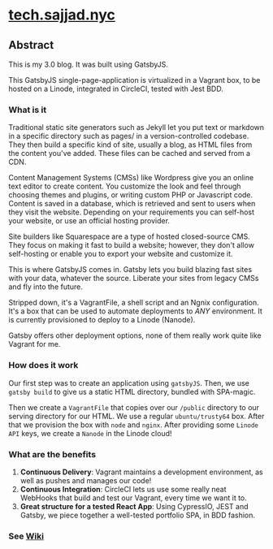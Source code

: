 # [tech.sajjad.nyc](tech.sajjad.nyc)

## Abstract

This is my 3.0 blog. It was built using GatsbyJS.

This GatsbyJS single-page-application is virtualized in a Vagrant box, to be hosted on a Linode, integrated in CircleCI, tested with Jest BDD.

### What is it

Traditional static site generators such as Jekyll let you put text or markdown in a specific directory such as pages/ in a version-controlled codebase. They then build a specific kind of site, usually a blog, as HTML files from the content you've added. These files can be cached and served from a CDN.

Content Management Systems (CMSs) like Wordpress give you an online text editor to create content. You customize the look and feel through choosing themes and plugins, or writing custom PHP or Javascript code. Content is saved in a database, which is retrieved and sent to users when they visit the website. Depending on your requirements you can self-host your website, or use an official hosting provider.

Site builders like Squarespace are a type of hosted closed-source CMS. They focus on making it fast to build a website; however, they don't allow self-hosting or enable you to export your website and customize it.

This is where GatsbyJS comes in. Gatsby lets you build blazing fast sites with your data, whatever the source. Liberate your sites from legacy CMSs and fly into the future.

Stripped down, it's a VagrantFile, a shell script and an Ngnix configuration. It's a box that can be used to automate deployments to *ANY* environment. It is currently provisioned to deploy to a Linode (Nanode).

Gatsby offers other deployment options, none of them really work quite like Vagrant for me.

### How does it work

Our first step was to create an application using `gatsbyJS`. Then, we use `gatsby build` to give us a static HTML directory, bundled with SPA-magic.

Then we create a `VagrantFile` that copies over our `/public` directory to our serving directory for our HTML. We use a regular `ubuntu/trusty64` box. After that we provision the box with `node` and `nginx`. After providing some `Linode API` keys, we create a `Nanode` in the Linode cloud!

### What are the benefits

1. **Continuous Delivery**: Vagrant maintains a development environment, as well as pushes and manages our code!
2. **Continuous Integration**: CircleCI lets us use some really neat WebHooks that build and test our Vagrant, every time we want it to.
3. **Great structure for a tested React App**: Using CypressIO, JEST and Gatsby, we piece together a well-tested portfolio SPA, in BDD fashion.

### See [Wiki](https://github.com/sajjadhossain/terra/wiki)
